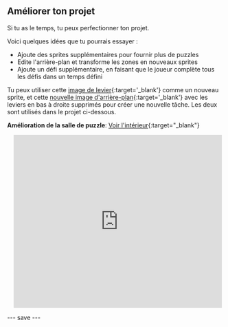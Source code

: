 ## Améliorer ton projet

Si tu as le temps, tu peux perfectionner ton projet.

Voici quelques idées que tu pourrais essayer :
- Ajoute des sprites supplémentaires pour fournir plus de puzzles
- Edite l'arrière-plan et transforme les zones en nouveaux sprites
- Ajoute un défi supplémentaire, en faisant que le joueur complète tous les défis dans un temps défini

Tu peux utiliser cette [image de levier](images/lever.png){:target='_blank'} comme un nouveau sprite, et cette [nouvelle image d'arrière-plan](images/upgrade-backdrop.png){:target='_blank'} avec les leviers en bas à droite supprimés pour créer une nouvelle tâche. Les deux sont utilisés dans le projet ci-dessous.

**Amélioration de la salle de puzzle**: [Voir l'intérieur](https://scratch.mit.edu/projects/540387423/editor){:target="_blank"}
<div class="scratch-preview" style="margin-left: 15px;">
  <iframe allowtransparency="true" width="485" height="402" src="https://scratch.mit.edu/projects/embed/540387423/?autostart=false" frameborder="0"></iframe>
</div>

--- save ---

